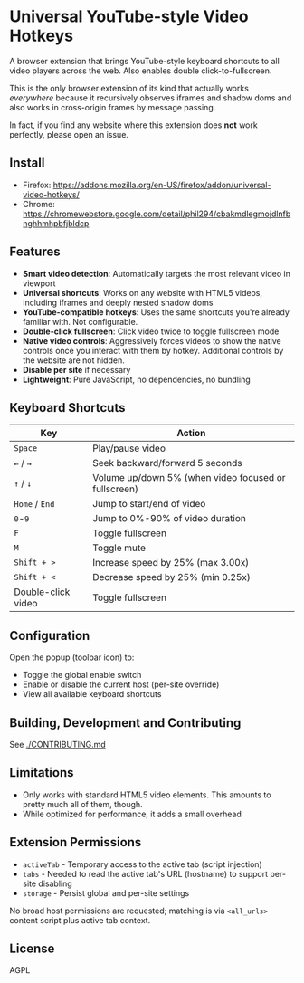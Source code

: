 # Universal YouTube-style Video Hotkeys

A browser extension that brings YouTube-style keyboard shortcuts to all video players across the web. Also enables double click-to-fullscreen.

This is the only browser extension of its kind that actually works *everywhere* because it recursively observes iframes and shadow doms and also works in cross-origin frames by message passing.

In fact, if you find any website where this extension does **not** work perfectly, please open an issue.

## Install

- Firefox: https://addons.mozilla.org/en-US/firefox/addon/universal-video-hotkeys/
- Chrome: https://chromewebstore.google.com/detail/phil294/cbakmdlegmojdlnfbnghhmhpbfjbldcp

## Features

- **Smart video detection**: Automatically targets the most relevant video in viewport
- **Universal shortcuts**: Works on any website with HTML5 videos, including iframes and deeply nested shadow doms
- **YouTube-compatible hotkeys**: Uses the same shortcuts you're already familiar with. Not configurable.
- **Double-click fullscreen**: Click video twice to toggle fullscreen mode
- **Native video controls**: Aggressively forces videos to show the native controls once you interact with them by hotkey. Additional controls by the website are not hidden.
- **Disable per site** if necessary
- **Lightweight**: Pure JavaScript, no dependencies, no bundling

## Keyboard Shortcuts

| Key | Action |
|-----|--------|
| `Space` | Play/pause video |
| `←` / `→` | Seek backward/forward 5 seconds |
| `↑` / `↓` | Volume up/down 5% (when video focused or fullscreen) |
| `Home` / `End` | Jump to start/end of video |
| `0`-`9` | Jump to 0%-90% of video duration |
| `F` | Toggle fullscreen |
| `M` | Toggle mute |
| `Shift + >` | Increase speed by 25% (max 3.00x) |
| `Shift + <` | Decrease speed by 25% (min 0.25x) |
| Double-click video | Toggle fullscreen |

## Configuration

Open the popup (toolbar icon) to:

- Toggle the global enable switch
- Enable or disable the current host (per-site override)
- View all available keyboard shortcuts

## Building, Development and Contributing

See [./CONTRIBUTING.md](./CONTRIBUTING.md)

## Limitations

- Only works with standard HTML5 video elements. This amounts to pretty much all of them, though.
- While optimized for performance, it adds a small overhead

## Extension Permissions

- `activeTab` - Temporary access to the active tab (script injection)
- `tabs` - Needed to read the active tab's URL (hostname) to support per-site disabling
- `storage` - Persist global and per-site settings

No broad host permissions are requested; matching is via `<all_urls>` content script plus active tab context.

## License

AGPL

